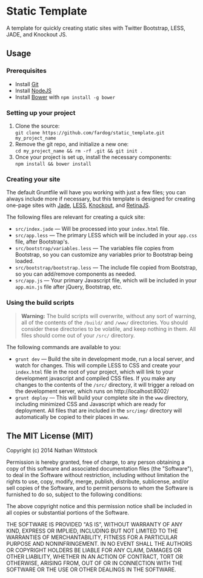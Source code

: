 Static Template
===============

A template for quickly creating static sites with Twitter Bootstrap, LESS, JADE, and Knockout JS.

Usage
-----

### Prerequisites

- Install [Git](http://git-scm.com/)
- Install [NodeJS](http://nodejs.org)
- Install [Bower](http://bower.io/) with `npm install -g bower`

### Setting up your project

1. Clone the source:  
`git clone https://github.com/fardog/static_template.git my_project_name`
2. Remove the git repo, and initialize a new one:  
`cd my_project_name && rm -rf .git && git init .`
3. Once your project is set up, install the necessary components:  
`npm install && bower install`

### Creating your site

The default Gruntfile will have you working with just a few files; you can always include more if necessary, but this template is designed for creating one-page sites with [Jade](http://jade-lang.com/), [LESS](http://lesscss.org/), [Knockout](http://knockoutjs.com/), and [RetinaJS](http://retinajs.com/).

The following files are relevant for creating a quick site:

- `src/index.jade` — Will be processed into your `index.html` file.
- `src/app.less` — The primary LESS which will be included in your `app.css` file, after Bootstrap's.
- `src/bootstrap/variables.less` — The variables file copies from Bootstrap, so you can customize any variables prior to Bootstrap being loaded.
- `src/bootstrap/bootstrap.less` — The include file copied from Bootstrap, so you can add/remove components as needed.
- `src/app.js` — Your primary Javascript file, which will be included in your `app.min.js` file after jQuery, Bootstrap, etc.

### Using the build scripts

> **Warning:** The build scripts will overwrite, without any sort of warning, all of the contents of the `/build/` and `/www/` directories. You should consider these directories to be volatile, and keep nothing in them. All files should come out of your `/src/` directory.

The following commands are available to you:

- `grunt dev` — Build the site in development mode, run a local server, and watch for changes. This will compile LESS to CSS and create your `index.html` file in the root of your project, which will link to your development javascript and compiled CSS files. If you make any changes to the contents of the `/src/` directory, it will trigger a reload on the development server, which runs on http://localhost:8002/
- `grunt deploy` — This will build your complete site in the `www` directory, including minimized CSS and Javascript which are ready for deployment. All files that are included in the `src/img/` directory will automatically be copied to their places in `www`.


The MIT License (MIT)
---------------------

Copyright (c) 2014 Nathan Wittstock

Permission is hereby granted, free of charge, to any person obtaining a copy of
this software and associated documentation files (the "Software"), to deal in
the Software without restriction, including without limitation the rights to
use, copy, modify, merge, publish, distribute, sublicense, and/or sell copies of
the Software, and to permit persons to whom the Software is furnished to do so,
subject to the following conditions:

The above copyright notice and this permission notice shall be included in all
copies or substantial portions of the Software.

THE SOFTWARE IS PROVIDED "AS IS", WITHOUT WARRANTY OF ANY KIND, EXPRESS OR
IMPLIED, INCLUDING BUT NOT LIMITED TO THE WARRANTIES OF MERCHANTABILITY, FITNESS
FOR A PARTICULAR PURPOSE AND NONINFRINGEMENT. IN NO EVENT SHALL THE AUTHORS OR
COPYRIGHT HOLDERS BE LIABLE FOR ANY CLAIM, DAMAGES OR OTHER LIABILITY, WHETHER
IN AN ACTION OF CONTRACT, TORT OR OTHERWISE, ARISING FROM, OUT OF OR IN
CONNECTION WITH THE SOFTWARE OR THE USE OR OTHER DEALINGS IN THE SOFTWARE.
